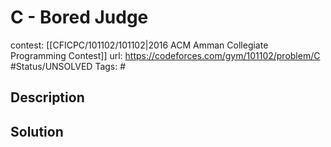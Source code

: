 # C - Bored Judge

contest: [[CFICPC/101102/101102|2016 ACM Amman Collegiate Programming Contest]]
url: https://codeforces.com/gym/101102/problem/C
#Status/UNSOLVED
Tags: #

## Description

## Solution

